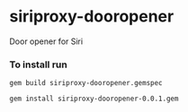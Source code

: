 siriproxy-dooropener
====================

Door opener for Siri

### To install run

	gem build siriproxy-dooropener.gemspec
	
	gem install siriproxy-dooropener-0.0.1.gem